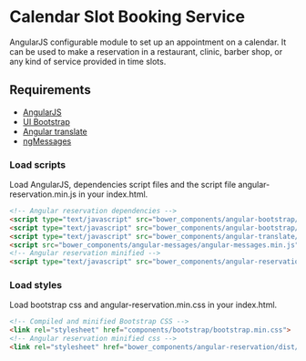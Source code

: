Calendar Slot Booking Service
======================

AngularJS configurable module to set up an appointment on a calendar. It can be used to make a reservation in a restaurant, clinic, barber shop, or any kind 
of service provided in time slots.


## Requirements

- [AngularJS](https://angularjs.org/)
- [UI Bootstrap](https://github.com/angular-ui/bootstrap)
- [Angular translate](https://github.com/angular-translate/angular-translate)
- [ngMessages](https://github.com/angular/bower-angular-messages)


### Load scripts
Load AngularJS, dependencies script files and the script file angular-reservation.min.js in your index.html.

```html
<!-- Angular reservation dependencies -->
<script type="text/javascript" src="bower_components/angular-bootstrap/ui-bootstrap.min.js"></script>
<script type="text/javascript" src="bower_components/angular-bootstrap/ui-bootstrap-tpls.min.js"></script>
<script type="text/javascript" src="bower_components/angular-translate/angular-translate.min.js"></script>
<script src="bower_components/angular-messages/angular-messages.min.js"></script>
<!-- Angular reservation minified -->
<script type="text/javascript" src="bower_components/angular-reservation/dist/angular-reservation.min.js"></script>
```

### Load styles
Load bootstrap css and angular-reservation.min.css in your index.html.

```html
<!-- Compiled and minified Bootstrap CSS -->
<link rel="stylesheet" href="components/bootstrap/bootstrap.min.css">
<!-- Angular reservation minified css -->
<link rel="stylesheet" href="bower_components/angular-reservation/dist/angular-reservation.min.css">
```

